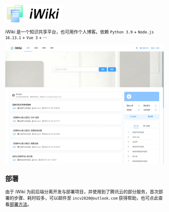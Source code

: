 <a href="https://wiki.incv.net" target="_blank">
    <img alt="iWiki Logo" height="60" src="./assets/favicon.png">
</a>

iWiki 是一个知识共享平台，也可用作个人博客。依赖 `Python 3.9` + `Node.js 16.13.1` + `Vue 3` + ···  

![wiki.incv.net_(Laptop).png](./assets/wiki.incv.net_(Laptop).webp)

## 部署

由于 iWiki 为前后端分离开发与部署项目，并使用到了腾讯云的部分服务，首次部署的步骤、耗时较多，可以邮件至 `incv2020@outlook.com` 获得帮助，也可点此查看[部署方法](https://wiki.incv.net/doc/291)。
